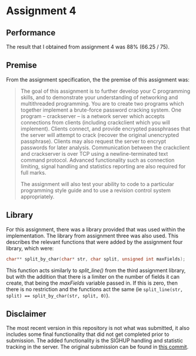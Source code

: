 # Assignment 4

## Performance

The result that I obtained from assignment 4 was 88% (66.25 / 75).

## Premise

From the assignment specification, the the premise of this assignment was:

> The goal of this assignment is to further develop your C programming skills, and to demonstrate your understanding of networking and multithreaded programming. You are to create two programs which together implement a brute-force password cracking system. One program – crackserver – is a network server which accepts connections from clients (including crackclient which you will implement). Clients connect, and provide encrypted passphrases that the server will attempt to crack (recover the original unencrypted passphrase). Clients may also request the server to encrypt passwords for later analysis. Communication between the crackclient and crackserver is over TCP using a newline-terminated text command protocol. Advanced functionality such as connection limiting, signal handling and statistics reporting are also required for full marks.
>
> The assignment will also test your ability to code to a particular programming style guide and to use a revision control system appropriately.

## Library

For this assignment, there was a library provided that was used within the implementation. The library from assignment three was also used. This describes the relevant functions that were added by the assignment four library, which were:

```c
char** split_by_char(char* str, char split, unsigned int maxFields);
```

This function acts similarly to *split_line()* from the third assignment library, but with the addition that there is a limiter on the number of fields it can create, that being the *maxFields* variable passed in. If this is zero, then there is no restriction and the functions act the same (ie `split_line(str, split) == split_by_char(str, split, 0)`).

## Disclaimer

The most recent version in this repository is not what was submitted, it also includes some final functionality that did not get completed prior to submission. The added functionality is the SIGHUP handling and statistic tracking in the server. The original submission can be found in [this commit](https://github.com/q-horton/CSSE2310/commit/8fdc2414cfe897f7715f3cc60fe703480553776d#diff-505eafb11100b073572560ba4cbd6e6b12fb26feeaa0f7cf1c4f486a1e612598).

